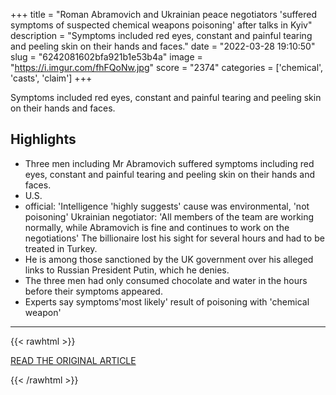 +++
title = "Roman Abramovich and Ukrainian peace negotiators 'suffered symptoms of suspected chemical weapons poisoning' after talks in Kyiv"
description = "Symptoms included red eyes, constant and painful tearing and peeling skin on their hands and faces."
date = "2022-03-28 19:10:50"
slug = "6242081602bfa921b1e53b4a"
image = "https://i.imgur.com/fhFQoNw.jpg"
score = "2374"
categories = ['chemical', 'casts', 'claim']
+++

Symptoms included red eyes, constant and painful tearing and peeling skin on their hands and faces.

## Highlights

- Three men including Mr Abramovich suffered symptoms including red eyes, constant and painful tearing and peeling skin on their hands and faces.
- U.S.
- official: 'Intelligence 'highly suggests' cause was environmental, 'not poisoning' Ukrainian negotiator: 'All members of the team are working normally, while Abramovich is fine and continues to work on the negotiations' The billionaire lost his sight for several hours and had to be treated in Turkey.
- He is among those sanctioned by the UK government over his alleged links to Russian President Putin, which he denies.
- The three men had only consumed chocolate and water in the hours before their symptoms appeared.
- Experts say symptoms'most likely' result of poisoning with 'chemical weapon'

---

{{< rawhtml >}}
  <p class="article-category">
    <a target="_blank" href="https://news.sky.com/story/ukraine-war-roman-abramovich-and-ukrainian-peace-negotiators-suffered-symptoms-of-suspected-chemical-weapons-poisoning-after-talks-in-kyiv-12576989">READ THE ORIGINAL ARTICLE</a>
  </p>
{{< /rawhtml >}}
